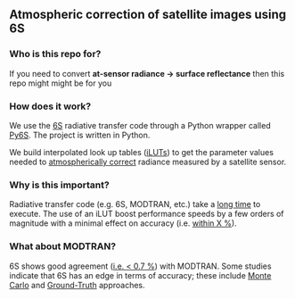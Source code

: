 ## Atmospheric correction of satellite images using 6S

### Who is this repo for?

If you need to convert **at-sensor radiance -> surface reflectance** then this repo might might be for you

### How does it work?

We use the [6S](http://modis-sr.ltdri.org/pages/6SCode.html) radiative transfer code through a Python wrapper called [Py6S](http://py6s.readthedocs.io/en/latest/introduction.html). The project is written in Python. 

We build interpolated look up tables ([iLUTs](link)) to get the parameter values needed to [atmospherically correct](link) radiance measured by a satellite sensor.

### Why is this important?

Radiative transfer code (e.g. 6S, MODTRAN, etc.) take a [long time](link) to execute. The use of an iLUT boost performance speeds by a few orders of magnitude with a minimal effect on accuracy (i.e. [within X %](link)). 

### What about MODTRAN?

6S shows good agreement ([i.e. < 0.7 %](http://6s.ltdri.org/files/publication/Kotchenova_et_al_2006.pdf)) with MODTRAN. Some studies indicate that 6S has an edge in terms of accuracy; these include [Monte Carlo](http://6s.ltdri.org/files/publication/Kotchenova_et_al_2008.pdf) and [Ground-Truth](https://www.researchgate.net/publication/263620472_Evaluation_of_atmospheric_correction_models_and_Landsat_surface_reflectance_product_in_an_urban_coastal_environment) approaches.
